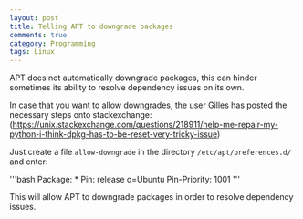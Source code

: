 ```yaml
---
layout: post
title: Telling APT to downgrade packages
comments: true
category: Programming
tags: Linux
---
```


APT does not automatically downgrade packages, this can hinder sometimes its ability 
to resolve dependency issues on its own.

In case that you want to allow downgrades, the user Gilles has posted the necessary 
steps onto stackexchange:
(https://unix.stackexchange.com/questions/218911/help-me-repair-my-python-i-think-dpkg-has-to-be-reset-very-tricky-issue)

Just create a file `allow-downgrade` in the directory `/etc/apt/preferences.d/` and enter:

'''bash
Package: *
Pin: release o=Ubuntu
Pin-Priority: 1001
'''

This will allow APT to downgrade packages in order to resolve dependency issues.
